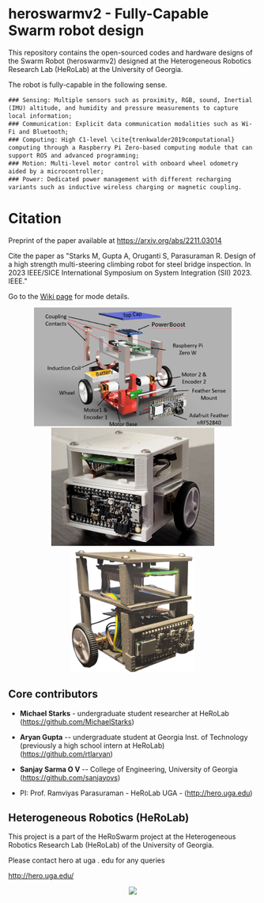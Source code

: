 # heroswarmv2 - Fully-Capable Swarm robot design
This repository contains the open-sourced codes and hardware designs of the Swarm Robot (heroswarmv2) designed at the Heterogeneous Robotics Research Lab (HeRoLab) at the University of Georgia.

The robot is fully-capable in the following sense.

    ### Sensing: Multiple sensors such as proximity, RGB, sound, Inertial (IMU) altitude, and humidity and pressure measurements to capture local information; 
    ### Communication: Explicit data communication modalities such as Wi-Fi and Bluetooth; 
    ### Computing: High C1-level \cite{trenkwalder2019computational} computing through a Raspberry Pi Zero-based computing module that can support ROS and advanced programming; 
    ### Motion: Multi-level motor control with onboard wheel odometry aided by a microcontroller; 
    ### Power: Dedicated power management with different recharging variants such as inductive wireless charging or magnetic coupling. 
    

# Citation
Preprint of the paper available at https://arxiv.org/abs/2211.03014

Cite the paper as "Starks M, Gupta A, Oruganti S, Parasuraman R. Design of a high strength multi-steering climbing robot for steel bridge inspection. In 2023 IEEE/SICE International Symposium on System Integration (SII) 2023. IEEE."



Go to the [Wiki page](https://github.com/herolab-uga/heroswarmv2/wiki) for mode details.

<p align="center">
<img src="https://github.com/herolab-uga/heroswarmv2/blob/main/images/rendered.png" width="400">
<img src="https://github.com/herolab-uga/heroswarmv2/blob/main/images/heroswarmv2-white.png" width="330">
<img src="https://github.com/herolab-uga/heroswarmv2/blob/main/images/heroswarmv2-gray.png" width="250">
</p>


## Core contributors

* **Michael Starks** - undergraduate student researcher at HeRoLab (https://github.com/MichaelStarks)

* **Aryan Gupta** -- undergraduate student at Georgia Inst. of Technology (previously a high school intern at HeRoLab) (https://github.com/rtlaryan)

* **Sanjay Sarma O V** -- College of Engineering, University of Georgia (https://github.com/sanjayovs)

* PI: Prof. Ramviyas Parasuraman - HeRoLab UGA - (http://hero.uga.edu)


## Heterogeneous Robotics (HeRoLab)

This project is a part of the HeRoSwarm project at the Heterogeneous Robotics Research Lab (HeRoLab) of the University of Georgia.

Please contact hero at uga . edu for any queries

http://hero.uga.edu/

<p align="center">
<img src="https://hero.uga.edu/wp-content/uploads/2021/04/herolab_newlogo_whitebg.png" width="300">
</p>

